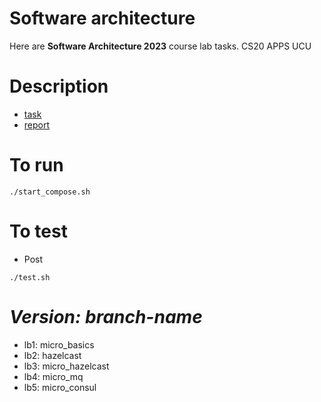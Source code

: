 # Software architecture

Here are **Software Architecture 2023** course lab tasks.
CS20 APPS UCU

# Description

 - [task](https://docs.google.com/document/d/1RWe3xIFfkMUUlI5Ai3ig5xuJvXwZ0JwCU0ZlSZ5mgC8/edit)
 - [report](https://docs.google.com/document/d/1JusUG90dOxAzuMj1-sSLJJyyXgZfk_wyTB1Db4xW4B4/edit)

# To run
```{bash}
./start_compose.sh
```

# To test
- Post
```{bash}
./test.sh
```

# *Version: branch-name*
* lb1: micro_basics
* lb2: hazelcast
* lb3: micro_hazelcast
* lb4: micro_mq
* lb5: micro_consul
